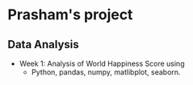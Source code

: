 # Prasham's project

## Data Analysis
* Week 1: Analysis of World Happiness Score using 
    * Python, pandas, numpy, matlibplot, seaborn.